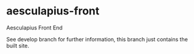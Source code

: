 # aesculapius-front
Aesculapius Front End

See develop branch for further information, this branch just contains the built site.
